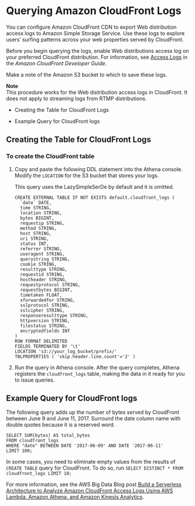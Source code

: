 # Querying Amazon CloudFront Logs<a name="cloudfront-logs"></a>

You can configure Amazon CloudFront CDN to export Web distribution access logs to Amazon Simple Storage Service\. Use these logs to explore users’ surfing patterns across your web properties served by CloudFront\.

Before you begin querying the logs, enable Web distributions access log on your preferred CloudFront distribution\. For information, see [Access Logs](http://docs.aws.amazon.com/AmazonCloudFront/latest/DeveloperGuide/AccessLogs.html) in the *Amazon CloudFront Developer Guide*\.

Make a note of the Amazon S3 bucket to which to save these logs\.

**Note**  
This procedure works for the Web distribution access logs in CloudFront\. It does not apply to streaming logs from RTMP distributions\.

+  Creating the Table for CloudFront Logs 

+  Example Query for CloudFront logs 

## Creating the Table for CloudFront Logs<a name="create-cloudfront-table"></a>

### To create the CloudFront table<a name="to-create-the-cf-table"></a>

1. Copy and paste the following DDL statement into the Athena console\. Modify the `LOCATION` for the S3 bucket that stores your logs\.

   This query uses the LazySimpleSerDe by default and it is omitted\.

   ```
   CREATE EXTERNAL TABLE IF NOT EXISTS default.cloudfront_logs (
     `date` DATE,
     time STRING,
     location STRING,
     bytes BIGINT,
     requestip STRING,
     method STRING,
     host STRING,
     uri STRING,
     status INT,
     referrer STRING,
     useragent STRING,
     querystring STRING,
     cookie STRING,
     resulttype STRING,
     requestid STRING,
     hostheader STRING,
     requestprotocol STRING,
     requestbytes BIGINT,
     timetaken FLOAT,
     xforwardedfor STRING,
     sslprotocol STRING,
     sslcipher STRING,
     responseresulttype STRING,
     httpversion STRING,
     filestatus STRING,
     encryptedfields INT
   )
   ROW FORMAT DELIMITED 
   FIELDS TERMINATED BY '\t'
   LOCATION 's3://your_log_bucket/prefix/'
   TBLPROPERTIES ( 'skip.header.line.count'='2' )
   ```

1. Run the query in Athena console\. After the query completes, Athena registers the `cloudfront_logs` table, making the data in it ready for you to issue queries\.

## Example Query for CloudFront logs<a name="query-examples-cloudfront-logs"></a>

The following query adds up the number of bytes served by CloudFront between June 9 and June 11, 2017\. Surround the date column name with double quotes because it is a reserved word\.

```
SELECT SUM(bytes) AS total_bytes
FROM cloudfront_logs
WHERE "date" BETWEEN DATE '2017-06-09' AND DATE '2017-06-11'
LIMIT 100;
```

In some cases, you need to eliminate empty values from the results of `CREATE TABLE` query for CloudFront\. To do so, run `SELECT DISTINCT * FROM cloudfront_logs LIMIT 10;` 

For more information, see the AWS Big Data Blog post [Build a Serverless Architecture to Analyze Amazon CloudFront Access Logs Using AWS Lambda, Amazon Athena, and Amazon Kinesis Analytics](http://aws.amazon.com/blogs/big-data/build-a-serverless-architecture-to-analyze-amazon-cloudfront-access-logs-using-aws-lambda-amazon-athena-and-amazon-kinesis-analytics/)\.